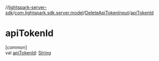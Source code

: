 //[lightspark-server-sdk](../../../index.md)/[com.lightspark.sdk.server.model](../index.md)/[DeleteApiTokenInput](index.md)/[apiTokenId](api-token-id.md)

# apiTokenId

[common]\
val [apiTokenId](api-token-id.md): [String](https://kotlinlang.org/api/latest/jvm/stdlib/kotlin/-string/index.html)
